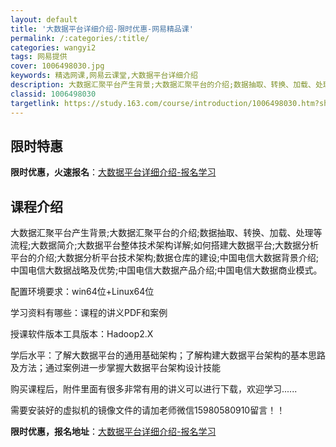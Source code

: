 ```yaml
---
layout: default
title: '大数据平台详细介绍-限时优惠-网易精品课'
permalink: /:categories/:title/
categories: wangyi2
tags: 网易提供
cover: 1006498030.jpg
keywords: 精选网课,网易云课堂,大数据平台详细介绍
description: 大数据汇聚平台产生背景;大数据汇聚平台的介绍;数据抽取、转换、加载、处理等流程;大数据简介;大数据平台整体技术架构详解;
classid: 1006498030
targetlink: https://study.163.com/course/introduction/1006498030.htm?share=1&shareId=1025206652&utm_campaign=share&utm_medium=iphoneShare&utm_source=&utm_u=1025206652
---
```


## 限时特惠

**限时优惠，火速报名**：[大数据平台详细介绍-报名学习](https://study.163.com/course/introduction/1006498030.htm?share=1&shareId=1025206652&utm_campaign=share&utm_medium=iphoneShare&utm_source=&utm_u=1025206652)

## 课程介绍

大数据汇聚平台产生背景;大数据汇聚平台的介绍;数据抽取、转换、加载、处理等流程;大数据简介;大数据平台整体技术架构详解;如何搭建大数据平台;大数据分析平台的介绍;大数据分析平台技术架构;数据仓库的建设;中国电信大数据背景介绍;中国电信大数据战略及优势;中国电信大数据产品介绍;中国电信大数据商业模式。

配置环境要求：win64位+Linux64位

学习资料有哪些：课程的讲义PDF和案例

授课软件版本工具版本：Hadoop2.X

学后水平：了解大数据平台的通用基础架构；了解构建大数据平台架构的基本思路及方法；通过案例进一步掌握大数据平台架构设计技能

购买课程后，附件里面有很多非常有用的讲义可以进行下载，欢迎学习......



需要安装好的虚拟机的镜像文件的请加老师微信15980580910留言！！

**限时优惠，报名地址**：[大数据平台详细介绍-报名学习](https://study.163.com/course/introduction/1006498030.htm?share=1&shareId=1025206652&utm_campaign=share&utm_medium=iphoneShare&utm_source=&utm_u=1025206652)

